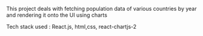 This project deals with fetching population data of various countries by year and rendering it onto the UI using charts

Tech stack used : React.js, html,css, react-chartjs-2
